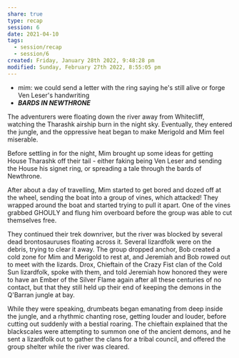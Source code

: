```yaml
---
share: true
type: recap
session: 6
date: 2021-04-10
tags:
  - session/recap
  - session/6
created: Friday, January 28th 2022, 9:48:28 pm
modified: Sunday, February 27th 2022, 8:55:05 pm
---
```


- mim: we could send a letter with the ring saying he's still alive or forge Ven Leser's handwriting
- _**BARDS IN NEWTHRONE**_

The adventurers were floating down the river away from Whitecliff, watching the Tharashk airship burn in the night sky. Eventually, they entered the jungle, and the oppressive heat began to make Merigold and Mim feel miserable.

Before settling in for the night, Mim brought up some ideas for getting House Tharashk off their tail - either faking being Ven Leser and sending the House his signet ring, or spreading a tale through the bards of Newthrone.

After about a day of travelling, Mim started to get bored and dozed off at the wheel, sending the boat into a group of vines, which attacked! They wrapped around the boat and started trying to pull it apart. One of the vines grabbed GHOULY and flung him overboard before the group was able to cut themselves free.

They continued their trek downriver, but the river was blocked by several dead brontosauruses floating across it. Several lizardfolk were on the debris, trying to clear it away. The group dropped anchor, Bob created a cold zone for Mim and Merigold to rest at, and Jeremiah and Bob rowed out to meet with the lizards. Drox, Chieftain of the Crazy Fist clan of the Cold Sun lizardfolk, spoke with them, and told Jeremiah how honored they were to have an Ember of the Silver Flame again after all these centuries of no contact, but that they still held up their end of keeping the demons in the Q'Barran jungle at bay.

While they were speaking, drumbeats began emanating from deep inside the jungle, and a rhythmic chanting rose, getting louder and louder, before cutting out suddenly with a bestial roaring. The chieftain explained that the blackscales were attempting to summon one of the ancient demons, and he sent a lizardfolk out to gather the clans for a tribal council, and offered the group shelter while the river was cleared.
